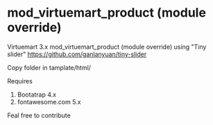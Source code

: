# mod_virtuemart_product (module override)

Virtuemart 3.x mod_virtuemart_product (module override) using "Tiny slider" https://github.com/ganlanyuan/tiny-slider

Copy folder in tamplate/html/

Requires
1) Bootatrap 4.x
2) fontawesome.com 5.x 

Feal free to contribute

